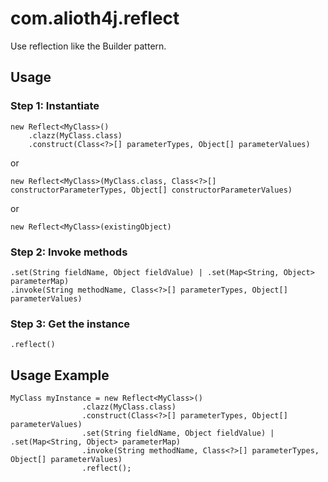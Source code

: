 # com.alioth4j.reflect

Use reflection like the Builder pattern.

## Usage
### Step 1: Instantiate
```
new Reflect<MyClass>()
    .clazz(MyClass.class)
    .construct(Class<?>[] parameterTypes, Object[] parameterValues)
```
or
```
new Reflect<MyClass>(MyClass.class, Class<?>[] constructorParameterTypes, Object[] constructorParameterValues)
```
or
```
new Reflect<MyClass>(existingObject)
```

### Step 2: Invoke methods
```
.set(String fieldName, Object fieldValue) | .set(Map<String, Object> parameterMap)
.invoke(String methodName, Class<?>[] parameterTypes, Object[] parameterValues)
```

### Step 3: Get the instance
```
.reflect()
```

## Usage Example
```
MyClass myInstance = new Reflect<MyClass>()
                .clazz(MyClass.class)
                .construct(Class<?>[] parameterTypes, Object[] parameterValues)
                .set(String fieldName, Object fieldValue) | .set(Map<String, Object> parameterMap)
                .invoke(String methodName, Class<?>[] parameterTypes, Object[] parameterValues)
                .reflect();
```

